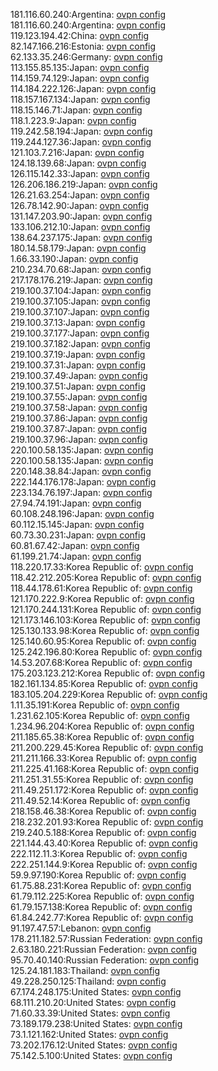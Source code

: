181.116.60.240:Argentina: [ovpn config](vpn/181_116_60_240.ovpn)  
181.116.60.240:Argentina: [ovpn config](vpn/181_116_60_240.ovpn)  
119.123.194.42:China: [ovpn config](vpn/119_123_194_42.ovpn)  
82.147.166.216:Estonia: [ovpn config](vpn/82_147_166_216.ovpn)  
62.133.35.246:Germany: [ovpn config](vpn/62_133_35_246.ovpn)  
113.155.85.135:Japan: [ovpn config](vpn/113_155_85_135.ovpn)  
114.159.74.129:Japan: [ovpn config](vpn/114_159_74_129.ovpn)  
114.184.222.126:Japan: [ovpn config](vpn/114_184_222_126.ovpn)  
118.157.167.134:Japan: [ovpn config](vpn/118_157_167_134.ovpn)  
118.15.146.71:Japan: [ovpn config](vpn/118_15_146_71.ovpn)  
118.1.223.9:Japan: [ovpn config](vpn/118_1_223_9.ovpn)  
119.242.58.194:Japan: [ovpn config](vpn/119_242_58_194.ovpn)  
119.244.127.36:Japan: [ovpn config](vpn/119_244_127_36.ovpn)  
121.103.7.216:Japan: [ovpn config](vpn/121_103_7_216.ovpn)  
124.18.139.68:Japan: [ovpn config](vpn/124_18_139_68.ovpn)  
126.115.142.33:Japan: [ovpn config](vpn/126_115_142_33.ovpn)  
126.206.186.219:Japan: [ovpn config](vpn/126_206_186_219.ovpn)  
126.21.63.254:Japan: [ovpn config](vpn/126_21_63_254.ovpn)  
126.78.142.90:Japan: [ovpn config](vpn/126_78_142_90.ovpn)  
131.147.203.90:Japan: [ovpn config](vpn/131_147_203_90.ovpn)  
133.106.212.10:Japan: [ovpn config](vpn/133_106_212_10.ovpn)  
138.64.237.175:Japan: [ovpn config](vpn/138_64_237_175.ovpn)  
180.14.58.179:Japan: [ovpn config](vpn/180_14_58_179.ovpn)  
1.66.33.190:Japan: [ovpn config](vpn/1_66_33_190.ovpn)  
210.234.70.68:Japan: [ovpn config](vpn/210_234_70_68.ovpn)  
217.178.176.219:Japan: [ovpn config](vpn/217_178_176_219.ovpn)  
219.100.37.104:Japan: [ovpn config](vpn/219_100_37_104.ovpn)  
219.100.37.105:Japan: [ovpn config](vpn/219_100_37_105.ovpn)  
219.100.37.107:Japan: [ovpn config](vpn/219_100_37_107.ovpn)  
219.100.37.13:Japan: [ovpn config](vpn/219_100_37_13.ovpn)  
219.100.37.177:Japan: [ovpn config](vpn/219_100_37_177.ovpn)  
219.100.37.182:Japan: [ovpn config](vpn/219_100_37_182.ovpn)  
219.100.37.19:Japan: [ovpn config](vpn/219_100_37_19.ovpn)  
219.100.37.31:Japan: [ovpn config](vpn/219_100_37_31.ovpn)  
219.100.37.49:Japan: [ovpn config](vpn/219_100_37_49.ovpn)  
219.100.37.51:Japan: [ovpn config](vpn/219_100_37_51.ovpn)  
219.100.37.55:Japan: [ovpn config](vpn/219_100_37_55.ovpn)  
219.100.37.58:Japan: [ovpn config](vpn/219_100_37_58.ovpn)  
219.100.37.86:Japan: [ovpn config](vpn/219_100_37_86.ovpn)  
219.100.37.87:Japan: [ovpn config](vpn/219_100_37_87.ovpn)  
219.100.37.96:Japan: [ovpn config](vpn/219_100_37_96.ovpn)  
220.100.58.135:Japan: [ovpn config](vpn/220_100_58_135.ovpn)  
220.100.58.135:Japan: [ovpn config](vpn/220_100_58_135.ovpn)  
220.148.38.84:Japan: [ovpn config](vpn/220_148_38_84.ovpn)  
222.144.176.178:Japan: [ovpn config](vpn/222_144_176_178.ovpn)  
223.134.76.197:Japan: [ovpn config](vpn/223_134_76_197.ovpn)  
27.94.74.191:Japan: [ovpn config](vpn/27_94_74_191.ovpn)  
60.108.248.196:Japan: [ovpn config](vpn/60_108_248_196.ovpn)  
60.112.15.145:Japan: [ovpn config](vpn/60_112_15_145.ovpn)  
60.73.30.231:Japan: [ovpn config](vpn/60_73_30_231.ovpn)  
60.81.67.42:Japan: [ovpn config](vpn/60_81_67_42.ovpn)  
61.199.21.74:Japan: [ovpn config](vpn/61_199_21_74.ovpn)  
118.220.17.33:Korea Republic of: [ovpn config](vpn/118_220_17_33.ovpn)  
118.42.212.205:Korea Republic of: [ovpn config](vpn/118_42_212_205.ovpn)  
118.44.178.61:Korea Republic of: [ovpn config](vpn/118_44_178_61.ovpn)  
121.170.222.9:Korea Republic of: [ovpn config](vpn/121_170_222_9.ovpn)  
121.170.244.131:Korea Republic of: [ovpn config](vpn/121_170_244_131.ovpn)  
121.173.146.103:Korea Republic of: [ovpn config](vpn/121_173_146_103.ovpn)  
125.130.133.98:Korea Republic of: [ovpn config](vpn/125_130_133_98.ovpn)  
125.140.60.95:Korea Republic of: [ovpn config](vpn/125_140_60_95.ovpn)  
125.242.196.80:Korea Republic of: [ovpn config](vpn/125_242_196_80.ovpn)  
14.53.207.68:Korea Republic of: [ovpn config](vpn/14_53_207_68.ovpn)  
175.203.123.212:Korea Republic of: [ovpn config](vpn/175_203_123_212.ovpn)  
182.161.134.85:Korea Republic of: [ovpn config](vpn/182_161_134_85.ovpn)  
183.105.204.229:Korea Republic of: [ovpn config](vpn/183_105_204_229.ovpn)  
1.11.35.191:Korea Republic of: [ovpn config](vpn/1_11_35_191.ovpn)  
1.231.62.105:Korea Republic of: [ovpn config](vpn/1_231_62_105.ovpn)  
1.234.96.204:Korea Republic of: [ovpn config](vpn/1_234_96_204.ovpn)  
211.185.65.38:Korea Republic of: [ovpn config](vpn/211_185_65_38.ovpn)  
211.200.229.45:Korea Republic of: [ovpn config](vpn/211_200_229_45.ovpn)  
211.211.166.33:Korea Republic of: [ovpn config](vpn/211_211_166_33.ovpn)  
211.225.41.168:Korea Republic of: [ovpn config](vpn/211_225_41_168.ovpn)  
211.251.31.55:Korea Republic of: [ovpn config](vpn/211_251_31_55.ovpn)  
211.49.251.172:Korea Republic of: [ovpn config](vpn/211_49_251_172.ovpn)  
211.49.52.14:Korea Republic of: [ovpn config](vpn/211_49_52_14.ovpn)  
218.158.46.38:Korea Republic of: [ovpn config](vpn/218_158_46_38.ovpn)  
218.232.201.93:Korea Republic of: [ovpn config](vpn/218_232_201_93.ovpn)  
219.240.5.188:Korea Republic of: [ovpn config](vpn/219_240_5_188.ovpn)  
221.144.43.40:Korea Republic of: [ovpn config](vpn/221_144_43_40.ovpn)  
222.112.11.3:Korea Republic of: [ovpn config](vpn/222_112_11_3.ovpn)  
222.251.144.9:Korea Republic of: [ovpn config](vpn/222_251_144_9.ovpn)  
59.9.97.190:Korea Republic of: [ovpn config](vpn/59_9_97_190.ovpn)  
61.75.88.231:Korea Republic of: [ovpn config](vpn/61_75_88_231.ovpn)  
61.79.112.225:Korea Republic of: [ovpn config](vpn/61_79_112_225.ovpn)  
61.79.157.138:Korea Republic of: [ovpn config](vpn/61_79_157_138.ovpn)  
61.84.242.77:Korea Republic of: [ovpn config](vpn/61_84_242_77.ovpn)  
91.197.47.57:Lebanon: [ovpn config](vpn/91_197_47_57.ovpn)  
178.211.182.57:Russian Federation: [ovpn config](vpn/178_211_182_57.ovpn)  
2.63.180.221:Russian Federation: [ovpn config](vpn/2_63_180_221.ovpn)  
95.70.40.140:Russian Federation: [ovpn config](vpn/95_70_40_140.ovpn)  
125.24.181.183:Thailand: [ovpn config](vpn/125_24_181_183.ovpn)  
49.228.250.125:Thailand: [ovpn config](vpn/49_228_250_125.ovpn)  
67.174.248.175:United States: [ovpn config](vpn/67_174_248_175.ovpn)  
68.111.210.20:United States: [ovpn config](vpn/68_111_210_20.ovpn)  
71.60.33.39:United States: [ovpn config](vpn/71_60_33_39.ovpn)  
73.189.179.238:United States: [ovpn config](vpn/73_189_179_238.ovpn)  
73.1.121.162:United States: [ovpn config](vpn/73_1_121_162.ovpn)  
73.202.176.12:United States: [ovpn config](vpn/73_202_176_12.ovpn)  
75.142.5.100:United States: [ovpn config](vpn/75_142_5_100.ovpn)  
